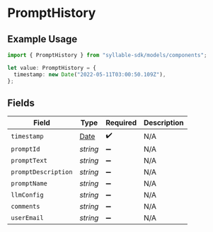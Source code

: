# PromptHistory

## Example Usage

```typescript
import { PromptHistory } from "syllable-sdk/models/components";

let value: PromptHistory = {
  timestamp: new Date("2022-05-11T03:00:50.109Z"),
};
```

## Fields

| Field                                                                                         | Type                                                                                          | Required                                                                                      | Description                                                                                   |
| --------------------------------------------------------------------------------------------- | --------------------------------------------------------------------------------------------- | --------------------------------------------------------------------------------------------- | --------------------------------------------------------------------------------------------- |
| `timestamp`                                                                                   | [Date](https://developer.mozilla.org/en-US/docs/Web/JavaScript/Reference/Global_Objects/Date) | :heavy_check_mark:                                                                            | N/A                                                                                           |
| `promptId`                                                                                    | *string*                                                                                      | :heavy_minus_sign:                                                                            | N/A                                                                                           |
| `promptText`                                                                                  | *string*                                                                                      | :heavy_minus_sign:                                                                            | N/A                                                                                           |
| `promptDescription`                                                                           | *string*                                                                                      | :heavy_minus_sign:                                                                            | N/A                                                                                           |
| `promptName`                                                                                  | *string*                                                                                      | :heavy_minus_sign:                                                                            | N/A                                                                                           |
| `llmConfig`                                                                                   | *string*                                                                                      | :heavy_minus_sign:                                                                            | N/A                                                                                           |
| `comments`                                                                                    | *string*                                                                                      | :heavy_minus_sign:                                                                            | N/A                                                                                           |
| `userEmail`                                                                                   | *string*                                                                                      | :heavy_minus_sign:                                                                            | N/A                                                                                           |